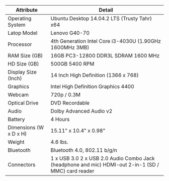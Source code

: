 | Attribute              | Detail                                                                                              |
|------------------------|-----------------------------------------------------------------------------------------------------|
| Operating System       | Ubuntu Desktop 14.04.2 LTS (Trusty Tahr) x64                                                        |
| Latop Model            | Lenovo G40-70                                                                                       |
| Processor              | 4th Generation Intel Core i3-4030U (1.90GHz 1600MHz 3MB)                                            |
| RAM Size (GB)          | 16GB PC3-12800 DDR3L SDRAM 1600 MHz                                                                 |
| HD Size (GB)           | 500GB 5400 RPM                                                                                      |
| Display Size (Inch)    | 14 Inch High Definition (1366 x 768)                                                                |
| Graphics               | Intel High Definition Graphics 4400                                                                 |
| Webcam                 | 720p / 0.3M                                                                                         |
| Optical Drive          | DVD Recordable                                                                                      |
| Audio                  | Dolby Advanced Audio v2                                                                             |
| Battery                | 4 Hours                                                                                             |
| Dimensions (W x D x H) | 15.11" x 10.4" x 0.98"                                                                              |
| Weight                 | 4.6 lbs.                                                                                            |
| Bluetooth              | Bluetooth 4.0, 802.11 b/g/n                                                                         |
| Connectors             | 1 x USB 3.0 2 x USB 2.0 Audio Combo Jack (headphone and mic) HDMI-out 2-in-1 (SD / MMC) card reader |
